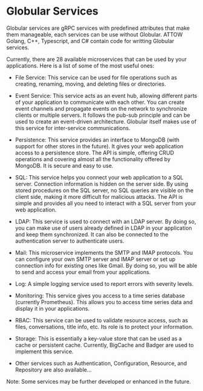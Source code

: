 # Globular Services
Globular services are gRPC services with predefined attributes that make them manageable, each services can be use without Globular. ATTOW Golang, C++, Typescript, and C# contain code for writting Globular services. 

Currently, there are 28 available microservices that can be used by your applications. Here is a list of some of the most useful ones:

* File Service: This service can be used for file operations such as creating, renaming, moving, and deleting files or directories.

* Event Service: This service acts as an event hub, allowing different parts of your application to communicate with each other. You can create event channels and propagate events on the network to synchronize clients or multiple servers. It follows the pub-sub principle and can be used to create an event-driven architecture. Globular itself makes use of this service for inter-service communications.

* Persistence: This service provides an interface to MongoDB (with support for other stores in the future). It gives your web application access to a persistence store. The API is simple, offering CRUD operations and covering almost all the functionality offered by MongoDB. It is secure and easy to use.

* SQL: This service helps you connect your web application to a SQL server. Connection information is hidden on the server side. By using stored procedures on the SQL server, no SQL queries are visible on the client side, making it more difficult for malicious attacks. The API is simple and provides all you need to interact with a SQL server from your web application.

* LDAP: This service is used to connect with an LDAP server. By doing so, you can make use of users already defined in LDAP in your application and keep them synchronized. It can also be connected to the authentication server to authenticate users.

* Mail: This microservice implements the SMTP and IMAP protocols. You can configure your own SMTP server and IMAP server or set up connection info for existing ones like Gmail. By doing so, you will be able to send and access your email from your applications.

* Log: A simple logging service used to report errors with severity levels.

* Monitoring: This service gives you access to a time series database (currently Prometheus). This allows you to access time series data and display it in your applications.

* RBAC: This service can be used to validate resource access, such as files, conversations, title info, etc. Its role is to protect your information.

* Storage: This is essentially a key-value store that can be used as a cache or persistent cache. Currently, BigCache and Badger are used to implement this service.

* Other services such as Authentication, Configuration, Resource, and Repository are also available...

Note: Some services may be further developed or enhanced in the future.
